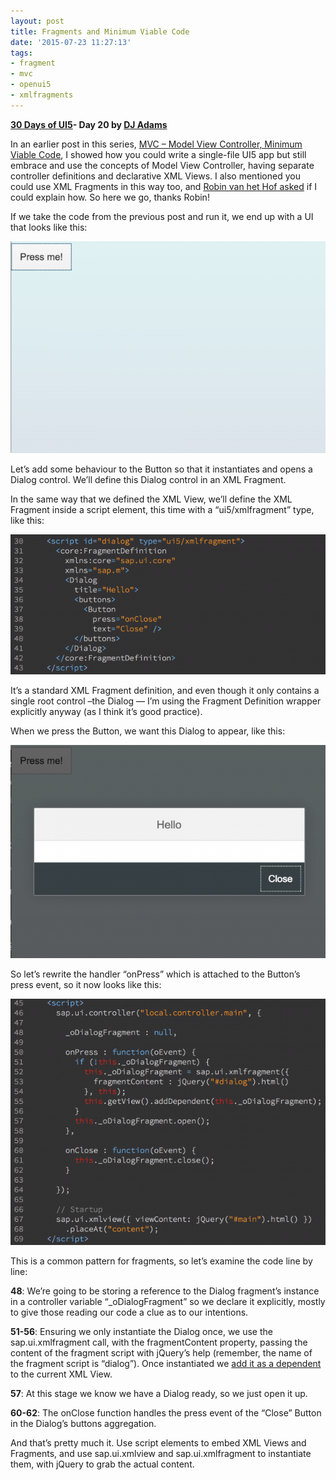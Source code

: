 ```yaml
---
layout: post
title: Fragments and Minimum Viable Code
date: '2015-07-23 11:27:13'
tags:
- fragment
- mvc
- openui5
- xmlfragments
---
```


**[30 Days of UI5](/2015/07/04/30-days-of-ui5/)- Day 20 by [DJ Adams](//qmacro.org/about/)**

In an earlier post in this series, [MVC – Model View Controller, Minimum Viable Code](/2015/07/21/mvc-model-view-controller-minimum-viable-code/), I showed how you could write a single-file UI5 app but still embrace and use the concepts of Model View Controller, having separate controller definitions and declarative XML Views. I also mentioned you could use XML Fragments in this way too, and [Robin van het Hof asked](https://twitter.com/Qualiture/status/623467858652200960) if I could explain how. So here we go, thanks Robin!

If we take the code from the previous post and run it, we end up with a UI that looks like this:

![](/content/images/2018/02/Screen-Shot-2015-07-21-at-17.33.38-624x420.png)

Let’s add some behaviour to the Button so that it instantiates and opens a Dialog control. We’ll define this Dialog control in an XML Fragment.

In the same way that we defined the XML View, we’ll define the XML Fragment inside a script element, this time with a “ui5/xmlfragment” type, like this:

![](/content/images/2018/02/Screen-Shot-2015-07-21-at-17.43.19-624x277.png)

It’s a standard XML Fragment definition, and even though it only contains a single root control –the Dialog — I’m using the Fragment Definition wrapper explicitly anyway (as I think it’s good practice).

When we press the Button, we want this Dialog to appear, like this:

![](/content/images/2018/02/Screen-Shot-2015-07-21-at-17.39.49-624x422.png)

So let’s rewrite the handler “onPress” which is attached to the Button’s press event, so it now looks like this:

![](/content/images/2018/02/Screen-Shot-2015-07-21-at-17.42.59-624x488.png)

This is a common pattern for fragments, so let’s examine the code line by line:

**48**: We’re going to be storing a reference to the Dialog fragment’s instance in a controller variable “_oDialogFragment” so we declare it explicitly, mostly to give those reading our code a clue as to our intentions.

**51-56**: Ensuring we only instantiate the Dialog once, we use the sap.ui.xmlfragment call, with the fragmentContent property, passing the content of the fragment script with jQuery’s help (remember, the name of the fragment script is “dialog”). Once instantiated we [add it as a dependent](http://stackoverflow.com/a/24640317/384366) to the current XML View.

**57**: At this stage we know we have a Dialog ready, so we just open it up.

**60-62**: The onClose function handles the press event of the “Close” Button in the Dialog’s buttons aggregation.

And that’s pretty much it. Use script elements to embed XML Views and Fragments, and use sap.ui.xmlview and sap.ui.xmlfragment to instantiate them, with jQuery to grab the actual content.


